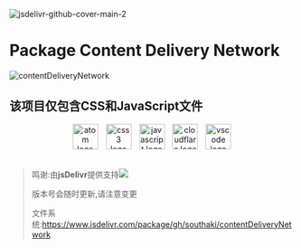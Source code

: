![jsdelivr-github-cover-main-2](https://user-images.githubusercontent.com/1834071/135251047-3193cede-1982-4429-a944-d4ecb73cab20.jpg)
# Package Content Delivery Network
![contentDeliveryNetwork](https://socialify.git.ci/SouthAki/contentDeliveryNetwork/image?description=1&descriptionEditable=%E6%9C%AC%E7%BB%84%E7%BB%87%E7%9A%84%E5%86%85%E5%AE%B9%E5%88%86%E5%8F%91%E7%BD%91%E7%BB%9C%E6%9E%B6%E6%9E%84%2C%E5%8C%85%E5%90%AB%E5%89%8D%E7%AB%AF%E5%B8%B8%E8%A7%81%E7%9A%84JS%E5%92%8CCSS%E7%9A%84%E6%96%87%E4%BB%B6&font=Source%20Code%20Pro&forks=1&issues=1&language=1&logo=https%3A%2F%2Fgithub.com%2Fxieleihan%2FQingluanSearch-AndroidDev%2Fraw%2Fmain%2Fpeacock_flat.png&name=1&owner=1&pattern=Floating%20Cogs&pulls=1&stargazers=1&theme=Light)


## 该项目仅包含CSS和JavaScript文件

<div align="center">
  <img src="https://fastly.jsdelivr.net/gh/devicons/devicon/icons/atom/atom-original.svg" height="45" alt="atom logo"  />
  <img width="6" />
  <img src="https://fastly.jsdelivr.net/gh/devicons/devicon/icons/css3/css3-original.svg" height="45" alt="css3 logo"  />
  <img width="6" />
  <img src="https://fastly.jsdelivr.net/gh/devicons/devicon/icons/javascript/javascript-original.svg" height="45" alt="javascript logo"  />
  <img width="6" />
  <img src="https://fastly.jsdelivr.net/gh/devicons/devicon/icons/cloudflare/cloudflare-original.svg" height="45" alt="cloudflare logo"  />
  <img width="6" />
  <img src="https://fastly.jsdelivr.net/gh/devicons/devicon/icons/vscode/vscode-original.svg" height="45" alt="vscode logo"  />
</div>
<br/>


> 鸣谢:由**jsDelivr**提供支持[![](https://data.jsdelivr.com/v1/package/gh/southaki/contentDeliveryNetwork/badge)](https://www.jsdelivr.com/package/gh/southaki/contentDeliveryNetwork)
>
> 版本号会随时更新,请注意变更
>
> 文件系统:https://www.jsdelivr.com/package/gh/southaki/contentDeliveryNetwork
